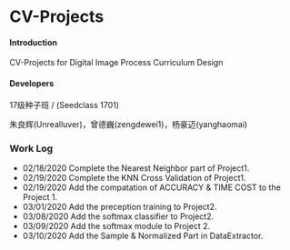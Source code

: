 # CV-Projects

#### Introduction
CV-Projects for Digital Image Process Curriculum Design

#### Developers

17级种子班 / (Seedclass 1701)

朱良辉(Unrealluver)，曾德巍(zengdewei1)，杨豪迈(yanghaomai)

### Work Log
* 02/18/2020 Complete the Nearest Neighbor part of Project1.
* 02/19/2020 Complete the KNN Cross Validation of Project1.
* 02/19/2020 Add the compatation of ACCURACY & TIME COST to the Project 1.
* 03/01/2020 Add the preception training to Project2.
* 03/08/2020 Add the softmax classifier to Project2.
* 03/09/2020 Add the softmax module to Project 2.
* 03/10/2020 Add the Sample & Normalized Part in DataExtractor.
